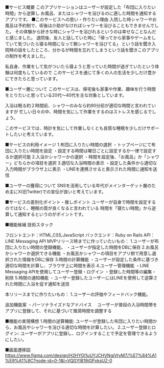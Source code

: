 ■サービス概要
このアプリケーションはユーザーが設定した「布団に入りたい時間」から逆算し
お風呂、またはシャワーを浴びるのに適した時間を通知するアプリです。
■このサービスへの思い・作りたい理由
入院した時シャワーやお風呂は予約制で、術後は介助がなければシャワーを浴びることもできませんでした。
その体験から好きな時にシャワーを浴びれるというのは幸せなことなんだと感じました。
退院後、友人と話していた時に「帰ってから家事やゲームをしていて気づいたら寝る時間になって朝シャワーを浴びてる」
という話を聞き入院時の話をしたところ、分かるが時間を忘れてしまうという話を聞きこのアプリの制作を考えました。

私自身、作業をして気がついたら寝ようと思っていた時間が過ぎていたという体験は何度もしているので
このサービスを通じて多くの人の生活を少しだけ豊かにできたらと思っています。

■ユーザー層について
このサービスは、帰宅後も家事や作業、趣味を行う時間をとりたいと思っている20代〜40代を主な対象としています。

入浴は眠る約２時間前、シャワーのみなら約90分前が適切な時間と言われていますが
忙しい日々の中、時間を気にして作業をするのはストレスを感じるでしょう。

このサービスでは、時計を気にして作業しなくとも良質な睡眠を少しだけサポートしたいと考えています。

■サービスの利用イメージ
1.布団に入りたい時間の選択
・トップページにて布団に入りたい時間を設定
・設定する時間は曜日ごとに設定するか一律で設定するか選択可能
2.入浴かシャワーかの選択
・時間を設定後、「お風呂」か「シャワー」どちらかの項目を選択
3.適切な入浴時間の表示
・設定した条件から適切な入力時間がブラウザ上に表示
・LINEを連携させると表示された時間に通知を送信

■ユーザーの獲得について
SNSを活用している年代がメインターゲット層のため主にX(旧Twitter)での宣伝が良いと考えています。

■サービスの差別化ポイント・推しポイント
ユーザーが自身で時間を設定するのではなく、睡眠の質が良くなると言われている
時間を「寝たい時間」から逆算して通知するというのがポイントです。

■機能候補
技術スタック

フロントエンド：HTML,CSS,JavaScript
バックエンド：Ruby on Rails
API：LINE Messaging API
MVPリリース時までに作っていたいもの：
1.ユーザーが布団に入りたい時間の登録機能。
・ユーザーが指定した時間をDBに保存
2.お風呂かシャワーか選択できる機能
・お風呂かシャワーの項目をアプリ側で用意し選択された情報をDBに保存
3.時間の計算機能
・ユーザーが設定した条件に基づき適切な時間を計算し、ブラウザ上に時間を表示
4.ユーザー管理機能
・LINE Messaging APIを使用してユーザー登録・ログイン
・登録した時間等の編集・削除
5.時間の通知機能
・ユーザー登録したユーザーにはLINEを使用して逆算された時間に入浴を促す通知を送信

本リリースまでに作りたいもの：
1.ユーザーの評価やフィードバック機能。

追加機能案
・パーソナライズドなアドバイス
　ユーザーが普段の入浴時間帯をアプリに登録して、それに基づいて推奨時間を調整する

■機能の実現構想
1.時間の逆算機能: ユーザーが登録した布団に入りたい時間から、お風呂やシャワーを浴びる適切な時間を計算したい。
2.ユーザー登録とログイン: ユーザーがアプリに登録し、ログインすることで予定を管理できるようにしたい。

■画面遷移図
https://www.figma.com/design/H2HYGI1uUYJCHVNgjVtyM7/%E7%84%A1%E9%A1%8C?node-id=0-1&t=VQGYIB19iGPxksUZ-0